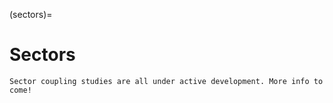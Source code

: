 (sectors)=
# Sectors

```{warning}
Sector coupling studies are all under active development. More info to come!
```
